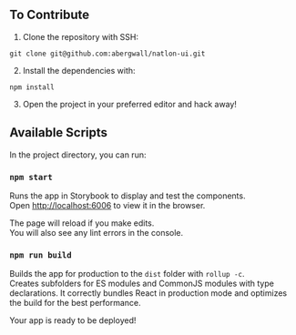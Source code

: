 ## To Contribute

1. Clone the repository with SSH:

```
git clone git@github.com:abergwall/natlon-ui.git
```

2. Install the dependencies with:

```
npm install
```

3. Open the project in your preferred editor and hack away!

## Available Scripts

In the project directory, you can run:

### `npm start`

Runs the app in Storybook to display and test the components.\
Open [http://localhost:6006](http://localhost:6006) to view it in the browser.

The page will reload if you make edits.\
You will also see any lint errors in the console.

### `npm run build`

Builds the app for production to the `dist` folder with `rollup -c`.\
Creates subfolders for ES modules and CommonJS modules with type declarations.
It correctly bundles React in production mode and optimizes the build for the best performance.

Your app is ready to be deployed!

```

```
